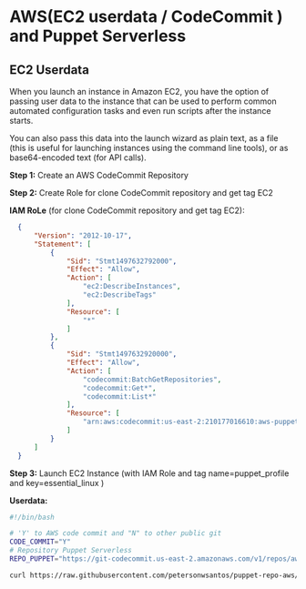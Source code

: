 AWS(EC2 userdata / CodeCommit ) and Puppet Serverless  
======================================================

EC2 Userdata
---------------
When you launch an instance in Amazon EC2, you have the option of passing user data to the instance that can be used to perform common automated configuration tasks and even run scripts after the instance starts. 

You can also pass this data into the launch wizard as plain text, as a file (this is useful for launching instances using the command line tools), or as base64-encoded text (for API calls).


**Step 1:** Create an AWS CodeCommit Repository

**Step 2:** Create Role for clone CodeCommit repository and get tag EC2

  **IAM RoLe**   (for clone CodeCommit repository and get tag EC2):
  ```json
    {
        "Version": "2012-10-17",
        "Statement": [
            {
                "Sid": "Stmt1497632792000",
                "Effect": "Allow",
                "Action": [
                    "ec2:DescribeInstances",
                    "ec2:DescribeTags"
                ],
                "Resource": [
                    "*"
                ]
            },
            {
                "Sid": "Stmt1497632920000",
                "Effect": "Allow",
                "Action": [
                    "codecommit:BatchGetRepositories",
                    "codecommit:Get*",
                    "codecommit:List*"
                ],
                "Resource": [
                    "arn:aws:codecommit:us-east-2:210177016610:aws-puppet-masterless-distribuited"
                ]
            }
        ]
    }
  ```
**Step 3:**  Launch EC2 Instance (with IAM Role and tag  name=puppet_profile and key=essential_linux ) 

  **Userdata:** 
  ```bash
  #!/bin/bash 

  # 'Y' to AWS code commit and "N" to other public git
  CODE_COMMIT="Y"
  # Repository Puppet Serverless
  REPO_PUPPET="https://git-codecommit.us-east-2.amazonaws.com/v1/repos/aws-puppet-masterless-distribuited" 

  curl https://raw.githubusercontent.com/petersonwsantos/puppet-repo-aws/master/userdata-puppetagent.bash | bash -s -- $CODE_COMMIT $REPO_PUPPET
  ```

